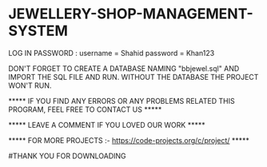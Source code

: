 # JEWELLERY-SHOP-MANAGEMENT-SYSTEM
LOG IN PASSWORD :
username = Shahid
password = Khan123



DON'T FORGET TO CREATE A DATABASE NAMING "bbjewel.sql" AND IMPORT THE SQL FILE AND RUN.
WITHOUT THE DATABASE THE PROJECT WON'T RUN.

***** IF YOU FIND ANY ERRORS OR ANY PROBLEMS RELATED THIS PROGRAM, FEEL FREE TO CONTACT US *****  


***** LEAVE A COMMENT IF YOU LOVED OUR WORK *****


***** FOR MORE PROJECTS :- https://code-projects.org/c/project/ *****



#THANK YOU FOR DOWNLOADING
